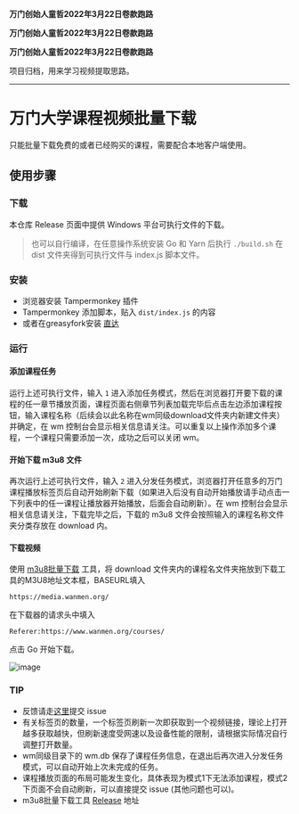 **万门创始人童哲2022年3月22日卷款跑路**

**万门创始人童哲2022年3月22日卷款跑路**

**万门创始人童哲2022年3月22日卷款跑路**

项目归档，用来学习视频提取思路。

---

# 万门大学课程视频批量下载

只能批量下载免费的或者已经购买的课程，需要配合本地客户端使用。

## 使用步骤

### 下载

本仓库 Release 页面中提供 Windows 平台可执行文件的下载。

> 也可以自行编译，在任意操作系统安装 Go 和 Yarn 后执行 ``` ./build.sh ``` 在 dist 文件夹得到可执行文件与 index.js 脚本文件。

### 安装

- 浏览器安装 Tampermonkey 插件
- Tampermonkey 添加脚本，贴入 `dist/index.js` 的内容
- 或者在greasyfork安装 [直达](https://greasyfork.org/zh-CN/scripts/423408-%E4%B8%87%E9%97%A8%E5%A4%A7%E5%AD%A6%E8%AF%BE%E7%A8%8B%E8%A7%86%E9%A2%91%E6%89%B9%E9%87%8F%E4%B8%8B%E8%BD%BD)

### 运行

#### 添加课程任务

运行上述可执行文件，输入 `1` 进入添加任务模式，然后在浏览器打开要下载的课程的任一章节播放页面，课程页面右侧章节列表加载完毕后点击左边添加课程按钮，输入课程名称（后续会以此名称在wm同级download文件夹内新建文件夹）并确定，在 wm 控制台会显示相关信息请关注。可以重复以上操作添加多个课程，一个课程只需要添加一次，成功之后可以关闭 wm。

#### 开始下载 m3u8 文件
再次运行上述可执行文件，输入 `2` 进入分发任务模式，浏览器打开任意多的万门课程播放标签页后自动开始刷新下载（如果进入后没有自动开始播放请手动点击一下列表中的任一课程让播放器开始播放，后面会自动刷新）。在 wm 控制台会显示相关信息请关注，下载完毕之后，下载的 m3u8 文件会按照输入的课程名称文件夹分类存放在 download 内。

#### 下载视频
使用 [m3u8批量下载](https://nilaoda.github.io/N_m3u8DL-CLI/SimpleGUI.html) 工具，将 download 文件夹内的课程名文件夹拖放到下载工具的M3U8地址文本框，BASEURL填入

```
https://media.wanmen.org/
```

在下载器的请求头中填入

```
Referer:https://www.wanmen.org/courses/
```
点击 Go 开始下载。

![image](https://raw.githubusercontent.com/HellSakura/wm/master/images/m3u8.PNG)

### TIP
- 反馈请走[这里](https://github.com/HellSakura/wm/issues)提交 issue
- 有关标签页的数量，一个标签页刷新一次即获取到一个视频链接，理论上打开越多获取越快，但刷新速度受网速以及设备性能的限制，请根据实际情况自行调整打开数量。
- wm同级目录下的 wm.db 保存了课程任务信息，在退出后再次进入分发任务模式，可以自动开始上次未完成的任务。
- 课程播放页面的布局可能发生变化，具体表现为模式1下无法添加课程，模式2下页面不会自动刷新，可以直接提交 issue (其他问题也可以)。
- m3u8批量下载工具 [Release](https://github.com/nilaoda/N_m3u8DL-CLI/releases) 地址
